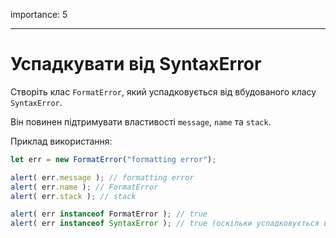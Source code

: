 importance: 5

---

# Успадкувати від SyntaxError

Створіть клас `FormatError`, який успадковується від вбудованого класу `SyntaxError`.

Він повинен підтримувати властивості `message`, `name` та `stack`.

Приклад використання:

```js
let err = new FormatError("formatting error");

alert( err.message ); // formatting error
alert( err.name ); // FormatError
alert( err.stack ); // stack

alert( err instanceof FormatError ); // true
alert( err instanceof SyntaxError ); // true (оскільки успадковується від SyntaxError)
```
